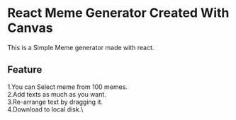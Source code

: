 # React Meme Generator Created With Canvas

This is a Simple Meme generator made with react.

## Feature
 1.You can Select meme from 100 memes.\
 2.Add texts as much as you want.\
 3.Re-arrange text by dragging it.\
 4.Download to local disk.\
